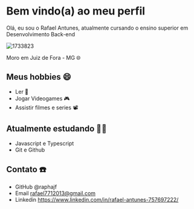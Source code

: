 # Bem vindo(a) ao meu perfil

Olá, eu sou o Rafael Antunes, atualmente cursando o ensino superior em Desenvolvimento Back-end

![1733823](https://user-images.githubusercontent.com/101059493/210150762-dc6d0c8a-d5ac-4d7a-8630-46fa6056f7db.png)

Moro em Juiz de Fora - MG 🌐

## Meus hobbies 😄

 - Ler 📘
 - Jogar Videogames 🎮
 - Assistir filmes e series 📽️

## Atualmente estudando 👨‍🎓

 - Javascript e Typescript
 - Git e Github
 
## Contato ☎️

  - GitHub @raphajf
  - Email rafael7712013@gmail.com
  - Linkedin https://www.linkedin.com/in/rafael-antunes-757697222/
